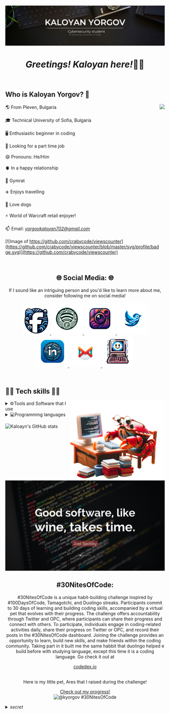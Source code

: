 ![Banner](banner.png)
<br>
<h1 align="center"><i>Greetings! Kaloyan here!</i>🙋‍♂️</h2>
<br>

<h2> Who is Kaloyan Yorgov? 🤔</h2>

<img align="right" src="https://avatars.githubusercontent.com/u/155481840?v=4" height = "500">

🌎 From Pleven, Bulgaria <br> <br>
🎓 Technical University of Sofia, Bulgaria <br> <br>
🖥️ Enthusiastic beginner in coding <br> <br>
💼 Looking for a part time job <br> <br>
😄 Pronouns: He/Him <br> <br>
🫀 In a happy relationship <br> <br>
💪 Gymrat <br> <br>
✈️ Enjoys travelling <br> <br>
🐶 Love dogs <br> <br>
⚡ World of Warcraft retail enjoyer! <br> <br>
📫 Email: <i>[yorgovkaloyan702@gmail.com](mailto:yorgovkaloyan702@gmail.com)</i>
<br clear="left"/>
<br> [![Image of https://github.com/crabycode/viewscounter](https://github.com/crabycode/viewscounter/blob/master/svg/profile/badge.svg)](https://github.com/crabycode/viewscounter) 

<br>
<h2 align="center">🌐 Social Media: 🌐</h2>
<p align="center"> If I sound like an intriguing person and you'd like to learn more about me, consider following me on social media!</p>
<p align="center">
<a href="https://www.facebook.com/crabyto">
  <img src="https://github.com/crabycode/crabycode/blob/main/facebook.png?raw=true" height="90" width="90">
</a>
<a href="https://open.spotify.com/user/z2agvrmzdq1i4b9tfg34u8uwn">
  <img src="https://github.com/crabycode/crabycode/blob/main/sptoify.png?raw=true" height="100" width="100">
</a>
<a href="https://www.instagram.com/justcraby/">
  <img src="https://github.com/crabycode/crabycode/blob/main/instagram.png?raw=true" height="100" width="100">
</a>
<a href="https://twitter.com/lilcraby">
  <img src="https://github.com/crabycode/crabycode/blob/main/twitter.png?raw=true" height="100" width="100">
</a>
<a href="https://www.linkedin.com/in/kaloyan-yorgov-385872188/">
  <img src="https://github.com/crabycode/crabycode/blob/main/Linkedin.png?raw=true" height="100" width="100">
</a>
<a href="mailto:yorgovkaloyan702@gmail.com">
  <img src="https://github.com/crabycode/crabycode/blob/main/gmail.png?raw=true" height="100" width="100">
</a>
<a href="https://www.codedex.io/@kyorgov">
  <img src="https://github.com/crabycode/crabycode/blob/main/codedex.png?raw=true" height="100" width="100">
</a>
</p>
<br>

<h2>👨‍💻 Tech skills 👨‍💻</h2>
<img src="https://github.com/crabycode/crabycode/blob/main/crabestan.png?raw=true" align="right" width = 300 alt="Craby coding"/>
<details>
  <summary>⚙️Tools and Software that I use</summary>
  
  [![My Skills](https://skillicons.dev/icons?i=vscode,visualstudio,unity)](https://skillicons.dev) <br>
  [![My Skills](https://skillicons.dev/icons?i=github,powershell,sublime)](https://skillicons.dev)
</details>
<details>
  <summary>💻Programming languages</summary>
  
  [![My Skills](https://skillicons.dev/icons?i=py,c,cs)](https://skillicons.dev) <br>
  [![My Skills](https://skillicons.dev/icons?i=html,css,js)](https://skillicons.dev)
</details>

![Kaloayn's GitHub stats](https://github-readme-stats.vercel.app/api?username=crabycode&show_icons=true&theme=transparent)
<h2> </h2>
<img src="https://github.com/crabycode/crabycode/blob/main/Quote.jpg?raw=true">
<h2 align="center"> #30NitesOfCode: </h2>
<div align = "center"> <p> #30NitesOfCode is a unique habit-building challenge inspired by #100DaysOfCode, Tamagotchi, and Duolingo streaks. Participants commit to 30 days of learning and building coding skills, accompanied by a virtual pet that evolves with their progress. The challenge offers accountability through Twitter and OPC, where participants can share their progress and connect with others. To participate, individuals engage in coding-related activities daily, share their progress on Twitter or OPC, and record their posts in the #30NitesOfCode dashboard. Joining the challenge provides an opportunity to learn, build new skills, and make friends within the coding community. Taking part in it built me the same habbit that duolingo helped e build before with studying language, except this time it is a coding language. Go check it out at 
  
  [codedex.io](codedex.io") </p> <br>
  Here is my little pet, Ares that I raised during the challenge! <br>
  
  [Check out my progress!](https://www.codedex.io/@kyorgov/30-nites-of-code)  
  ![@kyorgov #30NitesOfCode](https://www.codedex.io/api/petStatus?user=kyorgov)
</div>

<details>
  <summary><i>secret</i></summary>
  <div align="center">
  I WANT IT SO MUCH!!! <br>
  <img src="https://github.com/crabycode/crabycode/blob/main/octocat.png?raw=true">
  </div>
</details>
